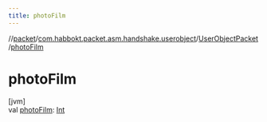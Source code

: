 ```yaml
---
title: photoFilm
---
```

//[packet](../../../index.html)/[com.habbokt.packet.asm.handshake.userobject](../index.html)/[UserObjectPacket](index.html)/[photoFilm](photo-film.html)



# photoFilm



[jvm]\
val [photoFilm](photo-film.html): [Int](https://kotlinlang.org/api/latest/jvm/stdlib/kotlin/-int/index.html)




